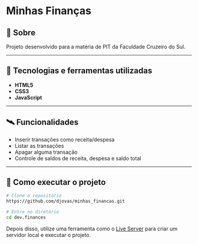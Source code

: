 # Minhas Finanças

## 📖 Sobre
Projeto desenvolvido para a matéria de PIT da Faculdade Cruzeiro do Sul.

---

## 🚀 Tecnologias e ferramentas utilizadas
- **HTML5**
- **CSS3**
- **JavaScript**

---

## 🛰️ Funcionalidades
- Inserir transações como receita/despesa
- Listar as transações
- Apagar alguma transação
- Controle de saldos de receita, despesa e saldo total

---

## 🔧 Como executar o projeto
```bash
# Clone o repositório
https://github.com/djovas/minhas_financas.git

# Entre no diretório
cd dev.finances
```
Depois disso, utilize uma ferramenta como o [Live Server](https://marketplace.visualstudio.com/items?itemName=ritwickdey.LiveServer) para criar um servidor local e executar o projeto.
